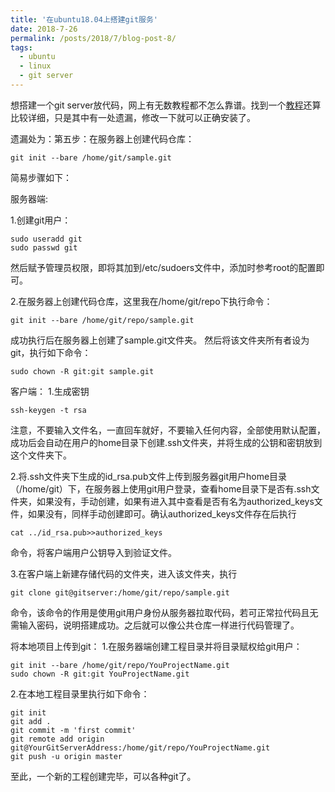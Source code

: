 ```yaml
---
title: '在ubuntu18.04上搭建git服务'
date: 2018-7-26
permalink: /posts/2018/7/blog-post-8/
tags:
  - ubuntu
  - linux
  - git server
---
```


想搭建一个git server放代码，网上有无数教程都不怎么靠谱。找到一个[教程](https://www.cnblogs.com/daner1257/archive/2019/04/24/10761849.html)还算比较详细，只是其中有一处遗漏，修改一下就可以正确安装了。

遗漏处为：第五步：在服务器上创建代码仓库：

```
git init --bare /home/git/sample.git
```

简易步骤如下：

服务器端:

1.创建git用户：
```
sudo useradd git
sudo passwd git
``` 
然后赋予管理员权限，即将其加到/etc/sudoers文件中，添加时参考root的配置即可。

2.在服务器上创建代码仓库，这里我在/home/git/repo下执行命令：
```
git init --bare /home/git/repo/sample.git
```
成功执行后在服务器上创建了sample.git文件夹。
然后将该文件夹所有者设为git，执行如下命令：
```
sudo chown -R git:git sample.git
```

客户端：
1.生成密钥
```
ssh-keygen -t rsa
```
注意，不要输入文件名，一直回车就好，不要输入任何内容，全部使用默认配置，成功后会自动在用户的home目录下创建.ssh文件夹，并将生成的公钥和密钥放到这个文件夹下。

2.将.ssh文件夹下生成的id_rsa.pub文件上传到服务器git用户home目录（/home/git）下，在服务器上使用git用户登录，查看home目录下是否有.ssh文件夹，如果没有，手动创建，如果有进入其中查看是否有名为authorized_keys文件，如果没有，同样手动创建即可。确认authorized_keys文件存在后执行
```
cat ../id_rsa.pub>>authorized_keys
```
命令，将客户端用户公钥导入到验证文件。

3.在客户端上新建存储代码的文件夹，进入该文件夹，执行
```
git clone git@gitserver:/home/git/repo/sample.git
```
命令，该命令的作用是使用git用户身份从服务器拉取代码，若可正常拉代码且无需输入密码，说明搭建成功。之后就可以像公共仓库一样进行代码管理了。


将本地项目上传到git：
1.在服务器端创建工程目录并将目录赋权给git用户：
```
git init --bare /home/git/repo/YouProjectName.git
sudo chown -R git:git YouProjectName.git
```

2.在本地工程目录里执行如下命令：
```
git init
git add .
git commit -m 'first commit'
git remote add origin git@YourGitServerAddress:/home/git/repo/YouProjectName.git
git push -u origin master
```
至此，一个新的工程创建完毕，可以各种git了。